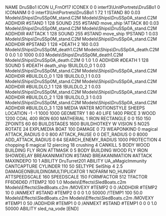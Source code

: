 NAME DruSBo1
ICON U_FrnOf17
ICONEX 0 0 interf3\UnitPortrets\DruSBo1 0
ICONANM 0 0 interf3\UnitPortrets\DruSBo1 1 72 1
!STAND   80 0.03   Models\Ships\DruSSp0M_stand.C2M Models\Ships\DruSSp0A_stand.C2M
ADDHDIR #STAND 1 128
SOUND 255 #STAND move_ship
!ATTACK   80 0.03  Models\Ships\DruSSp0M_stand.C2M Models\Ships\DruSSp0A_stand.C2M
ADDHDIR #ATTACK 1 128
SOUND 255 #STAND move_ship
!PSTAND   1 0.03   Models\Ships\DruSSp0M_stand.C2M Models\Ships\DruSSp0A_stand.C2M
ADDHDIR #PSTAND 1 128
*DEATH  2 160 0.03  Models\Ships\DruSSp0M_death1.C2M Models\Ships\DruSSp0A_death.C2M 0 0.0 1.0 1000 0.03  Models\Ships\DruSSp0M_death1.C2M Models\Ships\DruSSp0A_death.C2M 0 1.0 1.0 
ADDHDIR #DEATH 1 128 
SOUND 5 #DEATH death_ship
!BUILDLO_0 1 0.03   Models\Ships\DruSSp0M_stand.C2M Models\Ships\DruSSp0A_stand.C2M
ADDHDIR #BUILDLO_0 1 128
!BUILDLO_1 1 0.03   Models\Ships\DruSSp0M_stand.C2M Models\Ships\DruSSp0A_stand.C2M
ADDHDIR #BUILDLO_1 1 128
!BUILDLO_2 1 0.03   Models\Ships\DruSSp0M_stand.C2M Models\Ships\DruSSp0A_stand.C2M
ADDHDIR #BUILDLO_2 1 128
!BUILDLO_3 1 0.03   Models\Ships\DruSSp0M_stand.C2M Models\Ships\DruSSp0A_stand.C2M
ADDHDIR #BUILDLO_3 1 128
MEDIA WATER
MOTIONSTYLE SHEEPS  
LOCATION -1 -1 1000 1000
GEOMETRY 1 80 40
LIFE     1400
PRICE 3 WOOD 1200 COAL 400 IRON 600
MATHERIAL 1 IRON
RECTANGLE 0 0 150 150
ZPOINTS   60 60
BUILDSTAGES 1600
BUILDHOTKEY		W
VISION 5
NO25
ROTATE 24
EXPLMEDIA BOAT 100
DAMAGE   0 73
WEAPONKIND 0 magical
ATTACK_RADIUS 0 0 800
ATTACK_PAUSE 0 0
DET_RADIUS 0 0 8000
ADD_ATTACK_RADIUS 0 64
SEARCH_ENEMY_RADIUS 1000
PROTECTION 4 chopping 6 magical 12 piercing 18 crushing 4
CANKILL   5 BODY WOOD BUILDING FLY IRON
ATTMASK 0 5 BODY BUILDING WOOD FLY IRON
SHOWDELAY
BREAKANIMATION #STAND
BREAKANIMATION #ATTACK
MAXINDEPO 10 1
ABILITY DruTurret201
ABILITY	UA_aMagicImmunity
CANTCAPTURE
CYLINDER 110 50
SELTYPE SelShip 4 2.5
DAMAGEONBUILDINGMULTIPLICATOR 1
NOFARM
NO_HUNGRY
ATTSPEEDSCALE 160
SPEEDSCALE 150
FORMFACTOR 512
TFACTOR FF6D6D6D
/!TEMP2 100 1.0 Models\Effects\SledBoats.c2m Models\Effects\SledBoats.c2m
/MOVEXY  #TEMP2 0 0
/ADDHDIR #TEMP2 10 0
/ANMEXT #STAND #TEMP2 0 0 0 1.0 50000
/!TEMP1 100 50.0 Models\Effects\SledBoats.c2m Models\Effects\SledBoats.c2m
/MOVEXY  #TEMP1 0 50
/ADDHDIR #TEMP1 0 0
/ANMEXT #STAND #TEMP1 0 0 0 1.0 50000
ABILITY sled_na_vode
[END]
